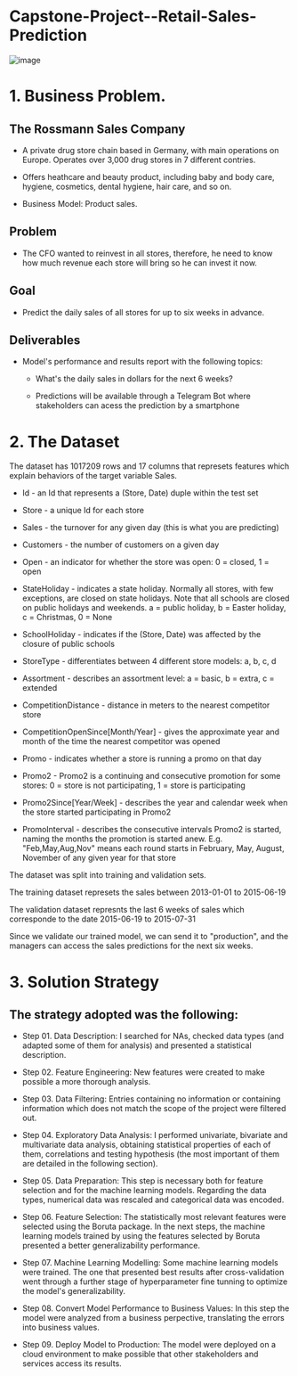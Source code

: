 # Capstone-Project--Retail-Sales-Prediction
![image](https://user-images.githubusercontent.com/93392791/200728066-374e3809-bec1-4143-aa59-7bfebaa367fe.png)

# 1. Business Problem.

## The Rossmann Sales Company

- A private drug store chain based in Germany, with main operations on Europe. Operates over 3,000 drug stores in 7 different contries.

- Offers heathcare and beauty product, including baby and body care, hygiene, cosmetics, dental hygiene, hair care, and so on.

- Business Model: Product sales.

## Problem

- The CFO wanted to reinvest in all stores, therefore, he need to know how much revenue each store will bring so he can invest it now.

## Goal

- Predict the daily sales of all stores for up to six weeks in advance.

## Deliverables

- Model's performance and results report with the following topics:

  - What's the daily sales in dollars for the next 6 weeks?
  
  - Predictions will be available through a Telegram Bot where stakeholders can acess the prediction by a smartphone

# 2. The Dataset
The dataset has 1017209 rows and 17 columns that represets features which explain behaviors of the target variable Sales.

- Id - an Id that represents a (Store, Date) duple within the test set

- Store - a unique Id for each store

- Sales - the turnover for any given day (this is what you are predicting)

- Customers - the number of customers on a given day

- Open - an indicator for whether the store was open: 0 = closed, 1 = open

- StateHoliday - indicates a state holiday. Normally all stores, with few exceptions, are closed on state holidays. Note that all schools are closed on public holidays and weekends. a = public holiday, b = Easter holiday, c = Christmas, 0 = None

- SchoolHoliday - indicates if the (Store, Date) was affected by the closure of public schools

- StoreType - differentiates between 4 different store models: a, b, c, d

- Assortment - describes an assortment level: a = basic, b = extra, c = extended

- CompetitionDistance - distance in meters to the nearest competitor store

- CompetitionOpenSince[Month/Year] - gives the approximate year and month of the time the nearest competitor was opened

- Promo - indicates whether a store is running a promo on that day
 
- Promo2 - Promo2 is a continuing and consecutive promotion for some stores: 0 = store is not participating, 1 = store is participating

- Promo2Since[Year/Week] - describes the year and calendar week when the store started participating in Promo2

- PromoInterval - describes the consecutive intervals Promo2 is started, naming the months the promotion is started anew. E.g. "Feb,May,Aug,Nov" means each round starts in February, May, August, November of any given year for that store

The dataset was split into training and validation sets.

The training dataset represets the sales between 2013-01-01 to 2015-06-19

The validation dataset represnts the last 6 weeks of sales which corresponde to the date 2015-06-19 to 2015-07-31

Since we validate our trained model, we can send it to "production", and the managers can access the sales predictions for the next six weeks.

# 3. Solution Strategy

## The strategy adopted was the following:

- Step 01. Data Description: I searched for NAs, checked data types (and adapted some of them for analysis) and presented a statistical description.

- Step 02. Feature Engineering: New features were created to make possible a more thorough analysis.

- Step 03. Data Filtering: Entries containing no information or containing information which does not match the scope of the project were filtered out.

- Step 04. Exploratory Data Analysis: I performed univariate, bivariate and multivariate data analysis, obtaining statistical properties of each of them, correlations and testing hypothesis (the most important of them are detailed in the following section).

- Step 05. Data Preparation: This step is necessary both for feature selection and for the machine learning models. Regarding the data types, numerical data was rescaled and categorical data was encoded.

- Step 06. Feature Selection: The statistically most relevant features were selected using the Boruta package. In the next steps, the machine learning models trained by using the features selected by Boruta presented a better generalizability performance.

- Step 07. Machine Learning Modelling: Some machine learning models were trained. The one that presented best results after cross-validation went through a further stage of hyperparameter fine tunning to optimize the model's generalizability.

- Step 08. Convert Model Performance to Business Values: In this step the model were analyzed from a business perpective, translating the errors into business values.

- Step 09. Deploy Model to Production: The model were deployed on a cloud environment to make possible that other stakeholders and services access its results.
